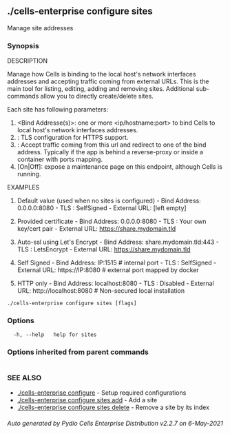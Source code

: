 ## ./cells-enterprise configure sites

Manage site addresses

### Synopsis


DESCRIPTION
  
  Manage how Cells is binding to the local host's network interfaces addresses and accepting traffic coming from external URLs.
  This is the main tool for listing, editing, adding and removing sites. Additional sub-commands allow you to directly create/delete sites.
  
  Each site has following parameters:
   1. <Bind Addresse(s)>: one or more <ip/hostname:port> to bind Cells to local host's network interfaces addresses. 
   2. <TLS Settings>: TLS configuration for HTTPS support.
   3. <External URL>: Accept traffic coming from this url and redirect to one of the bind address.
      Typically if the app is behind a reverse-proxy or inside a container with ports mapping.
   4. <Maintenance Mode> [On|Off]: expose a maintenance page on this endpoint, although Cells is running.

EXAMPLES 

  1. Default value (used when no sites is configured)
    - Bind Address: 0.0.0.0:8080
    - TLS : SelfSigned
    - External URL: [left empty]
  
  2. Provided certificate
    - Bind Address: 0.0.0.0:8080
    - TLS : Your own key/cert pair
    - External URL: https://share.mydomain.tld
  
  3. Auto-ssl using Let's Encrypt 
    - Bind Address: share.mydomain.tld:443
    - TLS : LetsEncrypt
    - External URL: https://share.mydomain.tld
  
  4. Self Signed
    - Bind Address: IP:1515         # internal port
    - TLS : SelfSigned
    - External URL: https://IP:8080   # external port mapped by docker
  
  5. HTTP only
    - Bind Address: localhost:8080
    - TLS : Disabled
    - External URL: http://localhost:8080  # Non-secured local installation



```
./cells-enterprise configure sites [flags]
```

### Options

```
  -h, --help   help for sites
```

### Options inherited from parent commands

```
```

### SEE ALSO

* [./cells-enterprise configure](./cells-enterprise-configure)	 - Setup required configurations
* [./cells-enterprise configure sites add](./cells-enterprise-configure-sites-add)	 - Add a site
* [./cells-enterprise configure sites delete](./cells-enterprise-configure-sites-delete)	 - Remove a site by its index

###### Auto generated by Pydio Cells Enterprise Distribution v2.2.7 on 6-May-2021
